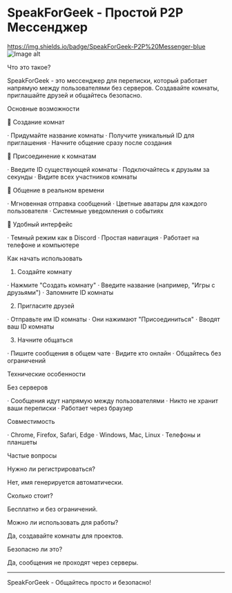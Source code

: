 # SpeakForGeek - Простой P2P Мессенджер
https://img.shields.io/badge/SpeakForGeek-P2P%20Messenger-blue
![Image alt](https://img.shields.io/badge/PeerJS-WebRTC-green)

Что это такое?

SpeakForGeek - это мессенджер для переписки, который работает напрямую между пользователями без серверов. Создавайте комнаты, приглашайте друзей и общайтесь безопасно.

Основные возможности

📝 Создание комнат

· Придумайте название комнаты
· Получите уникальный ID для приглашения
· Начните общение сразу после создания

🔗 Присоединение к комнатам

· Введите ID существующей комнаты
· Подключайтесь к друзьям за секунды
· Видите всех участников комнаты

💬 Общение в реальном времени

· Мгновенная отправка сообщений
· Цветные аватары для каждого пользователя
· Системные уведомления о событиях

🎨 Удобный интерфейс

· Темный режим как в Discord
· Простая навигация
· Работает на телефоне и компьютере

Как начать использовать

1. Создайте комнату

· Нажмите "Создать комнату"
· Введите название (например, "Игры с друзьями")
· Запомните ID комнаты

2. Пригласите друзей

· Отправьте им ID комнаты
· Они нажимают "Присоединиться"
· Вводят ваш ID комнаты

3. Начните общаться

· Пишите сообщения в общем чате
· Видите кто онлайн
· Общайтесь без ограничений

Технические особенности

Без серверов

· Сообщения идут напрямую между пользователями
· Никто не хранит ваши переписки
· Работает через браузер

Совместимость

· Chrome, Firefox, Safari, Edge
· Windows, Mac, Linux
· Телефоны и планшеты

Частые вопросы

Нужно ли регистрироваться?

Нет, имя генерируется автоматически.

Сколько стоит?

Бесплатно и без ограничений.

Можно ли использовать для работы?

Да, создавайте комнаты для проектов.

Безопасно ли это?

Да, сообщения не проходят через серверы.

---

SpeakForGeek - Общайтесь просто и безопасно!
